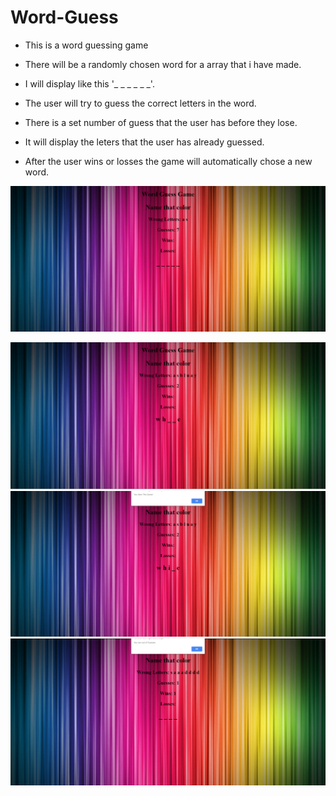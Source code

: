 # Word-Guess

* This is a word guessing game

* There will be a randomly chosen word for a array that i have made.

* I will display like this  '_ _ _ _ _ _'.

* The user will try to guess the correct letters in the word.

* There is a set number of guess that the user has before they lose.

* It will display the leters that the user has already guessed.

* After the user wins or losses the game will automatically chose a new word. 


![App Image](assets/images/Capture.PNG)

![App Image](assets/images/Capture2.PNG)
![App Image](assets/images/Capture3.PNG)
![App Image](assets/images/Capture4.PNG)

